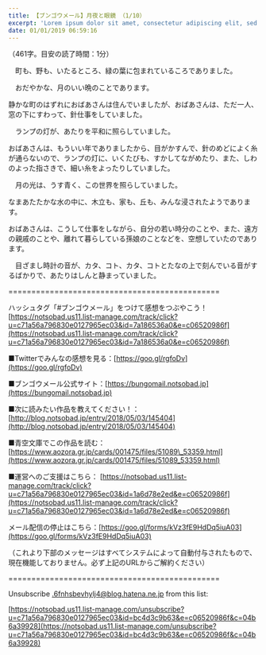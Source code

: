 ```yaml
---
title: 【ブンゴウメール】月夜と眼鏡 （1/10）
excerpt: 'Lorem ipsum dolor sit amet, consectetur adipiscing elit, sed do eiusmod tempor incididunt ut labore et dolore magna aliqua. Praesent elementum facilisis leo vel fringilla est ullamcorper eget. At imperdiet dui accumsan sit amet nulla facilisi morbi tempus.'
date: 01/01/2019 06:59:16
---
```


（461字。目安の読了時間：1分）

　町も、野も、いたるところ、緑の葉に包まれているころでありました。

　おだやかな、月のいい晩のことであります。

静かな町のはずれにおばあさんは住んでいましたが、おばあさんは、ただ一人、窓の下にすわって、針仕事をしていました。

　ランプの灯が、あたりを平和に照らしていました。

おばあさんは、もういい年でありましたから、目がかすんで、針のめどによく糸が通らないので、ランプの灯に、いくたびも、すかしてながめたり、また、しわのよった指さきで、細い糸をよったりしていました。

　月の光は、うす青く、この世界を照らしていました。

なまあたたかな水の中に、木立も、家も、丘も、みんな浸されたようであります。

おばあさんは、こうして仕事をしながら、自分の若い時分のことや、また、遠方の親戚のことや、離れて暮らしている孫娘のことなどを、空想していたのであります。

　目ざまし時計の音が、カタ、コト、カタ、コトとたなの上で刻んでいる音がするばかりで、あたりはしんと静まっていました。

\==============================================

ハッシュタグ「#ブンゴウメール」をつけて感想をつぶやこう！ [https://notsobad.us11.list-manage.com/track/click?u=c71a56a796830e0127965ec03&id=7a186536a0&e=c06520986f](https://notsobad.us11.list-manage.com/track/click?u=c71a56a796830e0127965ec03&id=7a186536a0&e=c06520986f)

■Twitterでみんなの感想を見る：[https://goo.gl/rgfoDv](https://goo.gl/rgfoDv)

■ブンゴウメール公式サイト：[https://bungomail.notsobad.jp](https://bungomail.notsobad.jp)

■次に読みたい作品を教えてください！：[http://blog.notsobad.jp/entry/2018/05/03/145404](http://blog.notsobad.jp/entry/2018/05/03/145404)

■青空文庫でこの作品を読む：[https://www.aozora.gr.jp/cards/001475/files/51089\_53359.html](https://www.aozora.gr.jp/cards/001475/files/51089_53359.html)

■運営へのご支援はこちら： [https://notsobad.us11.list-manage.com/track/click?u=c71a56a796830e0127965ec03&id=1a6d78e2ed&e=c06520986f](https://notsobad.us11.list-manage.com/track/click?u=c71a56a796830e0127965ec03&id=1a6d78e2ed&e=c06520986f)

メール配信の停止はこちら：[https://goo.gl/forms/kVz3fE9HdDq5iuA03](https://goo.gl/forms/kVz3fE9HdDq5iuA03)

（これより下部のメッセージはすべてシステムによって自動付与されたもので、現在機能しておりません。必ず上記のURLからご解約ください）

\==============================================

Unsubscribe .6fnhsbevhylj4@blog.hatena.ne.jp from this list:

[https://notsobad.us11.list-manage.com/unsubscribe?u=c71a56a796830e0127965ec03&id=bc4d3c9b63&e=c06520986f&c=04b6a39928](https://notsobad.us11.list-manage.com/unsubscribe?u=c71a56a796830e0127965ec03&id=bc4d3c9b63&e=c06520986f&c=04b6a39928)